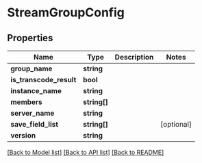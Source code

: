 # StreamGroupConfig

## Properties
Name | Type | Description | Notes
------------ | ------------- | ------------- | -------------
**group_name** | **string** |  | 
**is_transcode_result** | **bool** |  | 
**instance_name** | **string** |  | 
**members** | **string[]** |  | 
**server_name** | **string** |  | 
**save_field_list** | **string[]** |  | [optional] 
**version** | **string** |  | 

[[Back to Model list]](../README.md#documentation-for-models) [[Back to API list]](../README.md#documentation-for-api-endpoints) [[Back to README]](../README.md)


